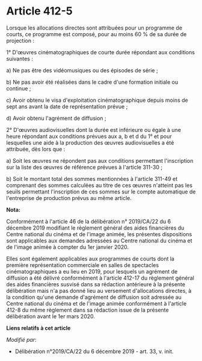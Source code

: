 # Article 412-5

Lorsque les allocations directes sont attribuées pour un programme de courts, ce programme est composé, pour au moins 60 % de
sa durée de projection :

1° D'œuvres cinématographiques de courte durée répondant aux conditions suivantes :

a) Ne pas être des vidéomusiques ou des épisodes de série ;

b) Ne pas avoir été réalisées dans le cadre d'une formation initiale ou continue ;

c) Avoir obtenu le visa d'exploitation cinématographique depuis moins de sept ans avant la date de représentation prévue ;

d) Avoir obtenu l'agrément de diffusion ;

2° D'œuvres audiovisuelles dont la durée est inférieure ou égale à une heure répondant aux conditions prévues aux a, b et d
du 1° et pour lesquelles une aide à la production des œuvres audiovisuelles a été attribuée, dès lors que :

a) Soit les œuvres ne répondent pas aux conditions permettant l'inscription sur la liste des œuvres de référence prévues à
l'article 311-30 ;

b) Soit le montant total des sommes mentionnées à l'article 311-49 et comprenant des sommes calculées au titre de ces œuvres
n'atteint pas les seuils permettant l'inscription de ces sommes sur le compte automatique de l'entreprise de production
prévus au même article.

**Nota:**

Conformément à l'article 46 de la délibération n° 2019/CA/22 du 6 décembre 2019 modifiant le règlement général des aides
financières du Centre national du cinéma et de l'image animée, les présentes dispositions sont applicables aux demandes
adressées au Centre national du cinéma et de l'image animée à compter du 1er janvier 2020.

Elles sont également applicables aux programmes de courts dont la première représentation commerciale en salles de spectacles
cinématographiques a eu lieu en 2019, pour lesquels un agrément de diffusion a été délivré conformément à l'article 412-17 du
règlement général des aides financières susvisé dans sa rédaction antérieure à la présente délibération mais n'a pas donné
lieu au versement d'allocations directes, à la condition qu'une demande d'agrément de diffusion soit adressée au Centre
national du cinéma et de l'image animée conformément à l'article 412-8 du même règlement dans sa rédaction issue de la
présente délibération avant le 1er mars 2020.

**Liens relatifs à cet article**

_Modifié par_:

  - Délibération n°2019/CA/22 du 6 décembre 2019 - art. 33, v. init.
